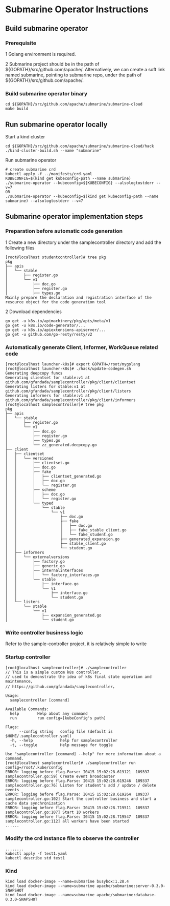 # Submarine Operator Instructions

## Build submarine operator

### Prerequisite

1 Golang environment is required.

2 Submarine project should be in the path of ${GOPATH}/src/github.com/apache/.
Alternatively, we can create a soft link named submarine, pointing to submarine
repo, under the path of ${GOPATH}/src/github.com/apache/.

### Build submarine operator binary
```
cd ${GOPATH}/src/github.com/apache/submarine/submarine-cloud
make build
```

## Run submarine operator locally

Start a kind cluster

```
cd ${GOPATH}/src/github.com/apache/submarine/submarine-cloud/hack
./kind-cluster-build.sh --name "submarine"
```

Run submarine operator
```
# create submarine crd
kubectl apply -f ../manifests/crd.yaml
KUBECONFIG=$(kind get kubeconfig-path --name submarine)
./submarine-operator --kubeconfig=${KUBECONFIG} --alsologtostderr --v=7
OR
./submarine-operator --kubeconfig=$(kind get kubeconfig-path --name submarine) --alsologtostderr --v=7
```

## Submarine operator implementation steps

### Preparation before automatic code generation

1 Create a new directory under the samplecontroller directory and add the following files

```
[root@localhost studentcontroller]# tree pkg
pkg
├── apis
│   └── stable
│       ├── register.go
│       └── v1
│           ├── doc.go
│           ├── register.go
│           ├── types.go
Mainly prepare the declaration and registration interface of the resource object for the code generation tool
```

2 Download dependencies
```
go get -u k8s.io/apimachinery/pkg/apis/meta/v1
go get -u k8s.io/code-generator/...
go get -u k8s.io/apiextensions-apiserver/...
go get -u github.com/go-resty/resty/v2
```

### Automatically generate Client, Informer, WorkQueue related code
```
[root@localhost launcher-k8s]# export GOPATH=/root/mygolang
[root@localhost launcher-k8s]# ./hack/update-codegen.sh
Generating deepcopy funcs
Generating clientset for stable:v1 at github.com/gfandada/samplecontroller/pkg/client/clientset
Generating listers for stable:v1 at github.com/gfandada/samplecontroller/pkg/client/listers
Generating informers for stable:v1 at github.com/gfandada/samplecontroller/pkg/client/informers
[root@localhost samplecontroller]# tree pkg
pkg
├── apis
│   └── stable
│       ├── register.go
│       └── v1
│           ├── doc.go
│           ├── register.go
│           ├── types.go
│           └── zz_generated.deepcopy.go
├── client
│   ├── clientset
│   │   └── versioned
│   │       ├── clientset.go
│   │       ├── doc.go
│   │       ├── fake
│   │       │   ├── clientset_generated.go
│   │       │   ├── doc.go
│   │       │   └── register.go
│   │       ├── scheme
│   │       │   ├── doc.go
│   │       │   └── register.go
│   │       └── typed
│   │           └── stable
│   │               └── v1
│   │                   ├── doc.go
│   │                   ├── fake
│   │                   │   ├── doc.go
│   │                   │   ├── fake_stable_client.go
│   │                   │   └── fake_student.go
│   │                   ├── generated_expansion.go
│   │                   ├── stable_client.go
│   │                   └── student.go
│   ├── informers
│   │   └── externalversions
│   │       ├── factory.go
│   │       ├── generic.go
│   │       ├── internalinterfaces
│   │       │   └── factory_interfaces.go
│   │       └── stable
│   │           ├── interface.go
│   │           └── v1
│   │               ├── interface.go
│   │               └── student.go
│   └── listers
│       └── stable
│           └── v1
│               ├── expansion_generated.go
│               └── student.go
```

### Write controller business logic

Refer to the sample-controller project, it is relatively simple to write

### Startup controller
```
[root@localhost samplecontroller]# ./samplecontroller
// This is a simple custom k8s controller, 
// used to demonstrate the idea of k8s final state operation and maintenance,
// https://github.com/gfandada/samplecontroller，

Usage:
  samplecontroller [command]

Available Commands:
  help        Help about any command
  run         run config=[kubeConfig's path]

Flags:
      --config string   config file (default is $HOME/.samplecontroller.yaml)
  -h, --help            help for samplecontroller
  -t, --toggle          Help message for toggle

Use "samplecontroller [command] --help" for more information about a command.
[root@localhost samplecontroller]# ./samplecontroller run config=/root/.kube/config 
ERROR: logging before flag.Parse: I0415 15:02:28.619121  109337 samplecontroller.go:59] Create event broadcaster
ERROR: logging before flag.Parse: I0415 15:02:28.619246  109337 samplecontroller.go:76] Listen for student's add / update / delete events
ERROR: logging before flag.Parse: I0415 15:02:28.619264  109337 samplecontroller.go:102] Start the controller business and start a cache data synchronization
ERROR: logging before flag.Parse: I0415 15:02:28.719511  109337 samplecontroller.go:107] Start 10 workers
ERROR: logging before flag.Parse: I0415 15:02:28.719547  109337 samplecontroller.go:112] all workers have been started
......

```

### Modify the crd instance file to observe the controller
```
........
kubectl apply -f test1.yaml
kubectl describe std test1
```

### Kind

```
kind load docker-image --name=submarine busybox:1.28.4
kind load docker-image --name=submarine apache/submarine:server-0.3.0-SNAPSHOT
kind load docker-image --name=submarine apache/submarine:database-0.3.0-SNAPSHOT
```
